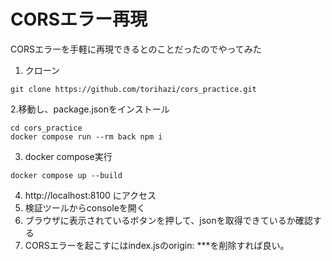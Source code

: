 # CORSエラー再現
CORSエラーを手軽に再現できるとのことだったのでやってみた

1. クローン

```
git clone https://github.com/torihazi/cors_practice.git
```

2.移動し、package.jsonをインストール

```
cd cors_practice
docker compose run --rm back npm i
```

3. docker compose実行

```
docker compose up --build
```

4. http://localhost:8100 にアクセス
5. 検証ツールからconsoleを開く
6. ブラウザに表示されているボタンを押して、jsonを取得できているか確認する
7. CORSエラーを起こすにはindex.jsのorigin: ***を削除すれば良い。


